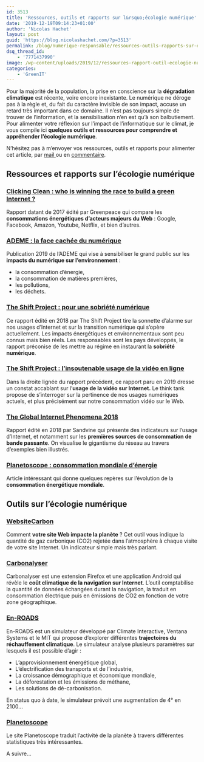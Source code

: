 ```yaml
---
id: 3513
title: 'Ressources, outils et rapports sur l&rsquo;écologie numérique'
date: '2019-12-19T09:14:23+01:00'
author: 'Nicolas Hachet'
layout: post
guid: 'https://blog.nicolashachet.com/?p=3513'
permalink: /blog/numerique-responsable/ressources-outils-rapports-sur-ecologie-numerique/
dsq_thread_id:
    - '7771437990'
image: /wp-content/uploads/2019/12/ressources-rapport-outil-ecologie-numerique-700x525.jpg
categories:
    - 'GreenIT'
---
```


Pour la majorité de la population, la prise en conscience sur la **dégradation climatique** est récente, voire encore inexistante. Le numérique ne déroge pas à la règle et, du fait du caractère invisible de son impact, accuse un retard très important dans ce domaine. Il n’est pas toujours simple de trouver de l’information, et la sensibilisation n’en est qu’à son balbutiement. Pour alimenter votre réflexion sur l’impact de l’informatique sur le climat, je vous compile ici **quelques outils et ressources pour comprendre et appréhender l’écologie numérique**.

N’hésitez pas à m’envoyer vos ressources, outils et rapports pour alimenter cet article, par [mail ](https://blog.nicolashachet.com/contact/)ou en [commentaire](#disqus_thread).

## Ressources et rapports sur l’écologie numérique

### [Clicking Clean : who is winning the race to build a green Internet ?](https://www.clickclean.org/downloads/ClickClean2016%20HiRes.pdf)

Rapport datant de 2017 édité par Greenpeace qui compare les **consommations énergétiques d’acteurs majeurs du Web** : Google, Facebook, Amazon, Youtube, Netflix, et bien d’autres.

### [ADEME : la face cachée du numérique](https://www.ademe.fr/face-cachee-numerique) 

Publication 2019 de l’ADEME qui vise à sensibiliser le grand public sur les **impacts du numérique sur l’environnement** :

- la consommation d’énergie,
- la consommation de matières premières,
- les pollutions,
- les déchets.

### [The Shift Project : pour une sobriété numérique ](https://theshiftproject.org/article/pour-une-sobriete-numerique-rapport-shift/)

Ce rapport édité en 2018 par The Shift Project tire la sonnette d’alarme sur nos usages d’Internet et sur la transition numérique qui s’opère actuellement. Les impacts énergétiques et environnementaux sont peu connus mais bien réels. Les responsables sont les pays développés, le rapport préconise de les mettre au régime en instaurant la **sobriété numérique**.

### [The Shift Project : l’insoutenable usage de la vidéo en ligne](https://theshiftproject.org/article/climat-insoutenable-usage-video/)

Dans la droite lignée du rapport précédent, ce rapport paru en 2019 dresse un constat accablant sur l’**usage de la vidéo sur Internet.** Le think tank propose de s’interroger sur la pertinence de nos usages numériques actuels, et plus précisément sur notre consommation vidéo sur le Web.

### [The Global Internet Phenomena 2018](https://www.sandvine.com/hubfs/downloads/phenomena/2018-phenomena-report.pdf)

Rapport édité en 2018 par Sandvine qui présente des indicateurs sur l’usage d’Internet, et notamment sur les **premières sources de consommation de bande passante**. On visualise le gigantisme du réseau au travers d’exemples bien illustrés.

### [Planetoscope : consommation mondiale d’énergie](https://www.planetoscope.com/Source-d-energie/229-consommation-mondiale-d-energie-en-tep-.html)

Article intéressant qui donne quelques repères sur l’évolution de la **consommation énergétique mondiale**.

## Outils sur l’écologie numérique

### [WebsiteCarbon](//www.websitecarbon.com/)

Comment **votre site Web impacte la planète** ? Cet outil vous indique la quantité de gaz carbonique (CO2) rejetée dans l’atmosphère à chaque visite de votre site Internet. Un indicateur simple mais très parlant.

###  [Carbonalyser ](https://theshiftproject.org/carbonalyser-extension-navigateur/)

Carbonalyser est une extension Firefox et une application Android qui révèle le **coût climatique de la navigation sur Internet**. L’outil comptabilise la quantité de données échangées durant la navigation, la traduit en consommation électrique puis en émissions de CO2 en fonction de votre zone géographique.

###  [E](https://www.climateinteractive.org/tools/en-roads/)[n](https://www.climateinteractive.org/tools/en-roads/)[-ROADS](https://www.climateinteractive.org/tools/en-roads/)

En-ROADS est un simulateur développé par Climate Interactive, Ventana Systems et le MIT qui propose d’explorer différentes **trajectoires du réchauffement climatique**. Le simulateur analyse plusieurs paramètres sur lesquels il est possible d’agir :

- L’approvisionnement énergétique global,
- L’électrification des transports et de l’industrie,
- La croissance démographique et économique mondiale,
- La déforestation et les émissions de méthane,
- Les solutions de dé-carbonisation.

En status quo à date, le simulateur prévoit une augmentation de 4° en 2100…

### [Planetoscope](https://www.planetoscope.com/)

Le site Planetoscope traduit l’activité de la planète à travers différentes statistiques très intéressantes.

 A suivre…

